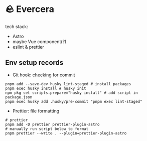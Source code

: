 # 🪨 Evercera

tech stack:

- Astro
- maybe Vue component(?)
- eslint & prettier

## Env setup records

- Git hook: checking for commit

```=cmd
pnpm add --save-dev husky lint-staged # install packages
pnpm exec husky install # husky init
npm pkg set scripts.prepare="husky install" # add script in package.json
pnpm exec husky add .husky/pre-commit "pnpm exec lint-staged"
```

- Prettier: file formatting

```=cmd
# prettier
pnpm add -D prettier prettier-plugin-astro
# manually run script below to format
pnpm prettier --write . --plugin=prettier-plugin-astro
```
